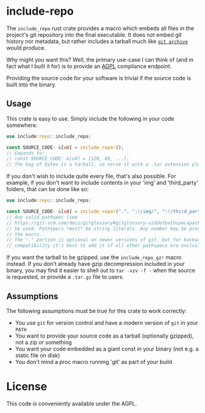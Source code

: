 # include-repo

The `include_repo` rust crate provides a macro which embeds all files in the
project's git repository into the final executable. It does not embed git
history nor metadata, but rather includes a tarball much like
[`git archive`](https://git-scm.com/docs/git-archive) would produce.

Why might you want this? Well, the primary use-case I can think of (and in fact
what I built it for) is to provide an
[AGPL](https://www.gnu.org/licenses/agpl-3.0.en.html) compliance endpoint.

Providing the source code for your software is trivial if the source code is
built into the binary.

## Usage

This crate is easy to use. Simply include the following in your code somewhere:

```rust
use include:repo::include_repo;

const SOURCE_CODE: &[u8] = include_repo!();
// Expands to:
// const SOURCE_CODE: &[u8] = [128, 80, ...];
// The bag of bytes is a tarball, so serve it with a .tar extension please!
```

If you don't wish to include quite every file, that's also possible. For
example, if you don't want to include contents in your 'img' and 'third\_party'
folders, that can be done like so:

```rust
use include:repo::include_repo;

const SOURCE_CODE: &[u8] = include_repo!(".", ":!/img/", ":!/third_party");
// Any valid pathspec (see
// https://git-scm.com/docs/gitglossary#gitglossary-aiddefpathspecapathspec) may
// be used. Pathspecs *must* be string literals. Any number may be provided to
// the macro.
// The "." portion is optional on newer versions of git, but for backwards
// compatibility it's best to add it if all other pathspecs are exclusions.
```

If you want the tarball to be gzipped, use the `include_repo_gz!` macro instead. If you don't already have gzip decompression included in your binary, you may find it easier to shell out to `tar -xzv -f -` when the source is requested, or provide a `.tar.gz` file to users.

## Assumptions

The following assumptions must be true for this crate to work correctly:

* You use `git` for version control and have a modern version of `git` in your `PATH`
* You want to provide your source code as a tarball (optionally gzipped), not a zip or something
* You want your code embedded as a giant const in your binary (not e.g. a static file on disk)
* You don't mind a proc macro running 'git' as part of your build

# License

This code is conveniently available under the AGPL.
